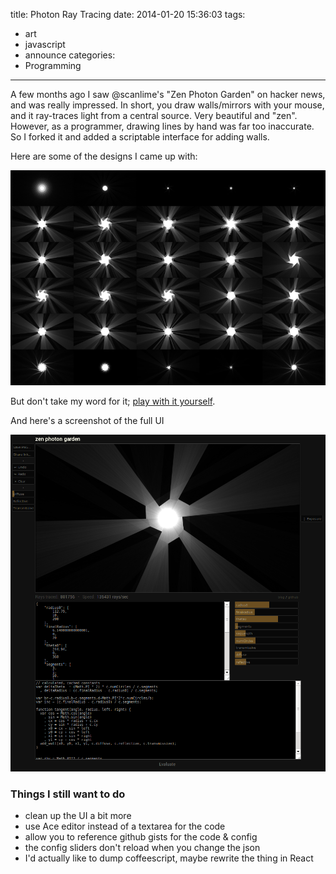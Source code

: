 title: Photon Ray Tracing
date: 2014-01-20 15:36:03
tags:
- art
- javascript
- announce
categories:
- Programming
---

A few months ago I saw @scanlime's "Zen Photon Garden" on hacker news, and was really impressed. In short, you draw walls/mirrors with your mouse, and it ray-traces light from a central source. Very beautiful and "zen". However, as a programmer, drawing lines by hand was far too inaccurate. So I forked it and added a scriptable interface for adding walls.

Here are some of the designs I came up with:

![example](/images/gallery.png)

But don't take my word for it; [play with it yourself](http://jaredly.github.io/zenphoton/html/).

And here's a screenshot of the full UI

![screenshot](/images/Selection_048.png)

### Things I still want to do
- clean up the UI a bit more
- use Ace editor instead of a textarea for the code
- allow you to reference github gists for the code & config
- the config sliders don't reload when you change the json
- I'd actually like to dump coffeescript, maybe rewrite the thing in React
